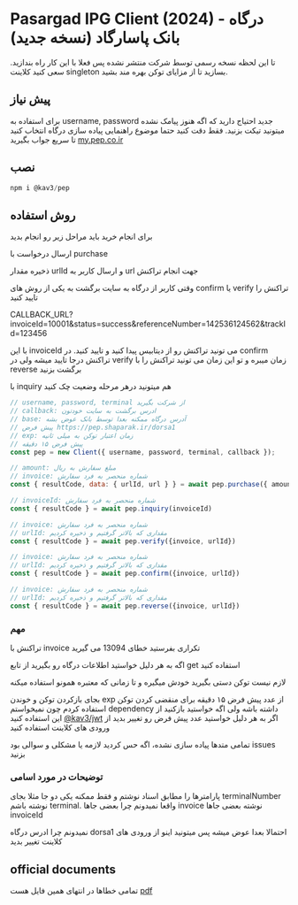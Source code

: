 # Pasargad IPG Client (2024) - درگاه بانک پاسارگاد (نسخه جدید)
تا این لحظه نسخه رسمی توسط شرکت منتشر نشده پس فعلا با این کار راه بندازید.
سعی کنید کلاینت  singleton بسازید تا از مزایای توکن بهره مند بشید.

## پیش نیاز
برای استفاده به username, password جدید احتیاج دارید که اگه هنوز پیامک نشده میتونید تیکت بزنید. فقط دقت کنید حتما موضوع راهنمایی پیاده سازی درگاه انتخاب کنید تا سریع جواب بگیرید
[my.pep.co.ir](https://my.pep.co.ir/)

## نصب
``` js
npm i @kav3/pep
```

## روش استفاده
برای انجام خرید باید مراحل زیر رو انجام بدید

ارسال درخواست با purchase

ذخیره مقدار urlId و ارسال کاربر به url جهت انجام تراکنش

وقتی کاربر از درگاه به سایت برگشت به یکی از روش های confirm یا verify تراکنش را تایید کنید

CALLBACK_URL?invoiceId=10001&status=success&referenceNumber=142536124562&trackId=123456

با این invoiceId می تونید تراکنش رو از دیتابیس پیدا کنید و تایید کنید. 
در confirm تراکنش درجا تایید میشه ولی در verify زمان میبره و تو این زمان می تونید تراکنش را با reverse برگشت بزنید

با inquiry هم میتونید درهر مرحله وضعیت چک کنید

``` js
// username, password, terminal از شرکت بگیرید
// callback: ادرس برگشت به سایت خودتون
// base: آدرس درگاه ممکنه بعدا توسط بانک عوض بشه
// پیش فرض https://pep.shaparak.ir/dorsa1
// exp: زمان اعتبار توکن به میلی ثانیه
// پیش فرض ۱۵ دقیقه
const pep = new Client({ username, password, terminal, callback });

// amount: مبلغ سفارش به ریال
// invoice: شماره منحصر به فرد سفارش
const { resultCode, data: { urlId, url } } = await pep.purchase({ amount, invoice })

// invoiceId: شماره منحصر به فرد سفارش
const { resultCode } = await pep.inquiry(invoiceId)

// invoice: شماره منحصر به فرد سفارش
// urlId: مقداری که بالاتر گرفتیم و ذخیره کردیم 
const { resultCode } = await pep.verify({invoice, urlId})

// invoice: شماره منحصر به فرد سفارش
// urlId: مقداری که بالاتر گرفتیم و ذخیره کردیم 
const { resultCode } = await pep.confirm({invoice, urlId})

// invoice: شماره منحصر به فرد سفارش
// urlId: مقداری که بالاتر گرفتیم و ذخیره کردیم 
const { resultCode } = await pep.reverse({invoice, urlId})
```

### مهم
تراکنش با invoice تکراری بفرستید خطای 13094 می گیرید

اگه به هر دلیل خواستید اطلاعات درگاه رو بگیرید از تابع get استفاده کنید

لازم نیست توکن دستی بگیرید خودش میگیره و تا زمانی که معتبره همونو استفاده میکنه

بجای بازکردن توکن و خوندن  exp از عدد پیش فرض ۱۵ دقیقه برای منقضی کردن توکن استفاده کردم چون نمیخواستم  dependency داشته باشه ولی اگه خواستید بازکنید از این استفاده کنید [@kav3/jwt](https://www.npmjs.com/package/@kav3/jwt) اگر به هر دلیل خواستید عدد پیش فرض رو تغییر بدید از ورودی های کلاینت استفاده کنید


تمامی متدها پیاده سازی نشده، اگه حس کردید لازمه یا مشکلی و سوالی بود  issues بزنید 

### توضیحات در مورد اسامی
پارامترها را مطابق اسناد نوشتم و فقط ممکنه یکی دو جا مثلا بجای terminalNumber نوشته باشم terminal.
واقعا نمیدونم چرا بعضی جاها invoice نوشته بعضی جاها invoiceId

نمیدونم چرا ادرس درگاه dorsa1 احتمالا بعدا عوض میشه پس میتونید اینو از ورودی های کلاینت تغییر بدید

## official documents
تمامی خطاها در انتهای همین فایل هست
[pdf](https://pep.co.ir/wp-content/uploads/2024/01/Parsa-IPG-2.pdf)

